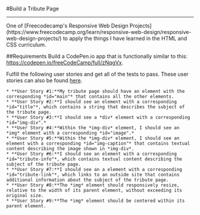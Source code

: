 #Build a Tribute Page
<hr>
One of [Freecodecamp's Responsive Web Design Projects](https://www.freecodecamp.org/learn/responsive-web-design/responsive-web-design-projects/) to apply the things I have learned in the HTML and CSS curriculum.

##Requirements
Build a CodePen.io app that is functionally similar to this: https://codepen.io/freeCodeCamp/full/zNqgVx.

Fulfill the following user stories and get all of the tests to pass.
These user stories can also be found [here](https://www.freecodecamp.org/learn/responsive-web-design/responsive-web-design-projects/build-a-tribute-page).

    * **User Story #1:**My tribute page should have an element with the corresponding *id="main"* that contains all the other elements.
    * **User Story #2:**I should see an element with a corresponding *id="title"*, which contains a string that describes the subject of the tribute page.
    * **User Story #3:**I should see a *div* element with a corresponding *id="img-div".*
    * **User Story #4:**Within the *img-div* element, I should see an *img* element with a corresponding *id="image".*
    * **User Story #5:**Within the *img-div* element, I should see an element with a corresponding *id="img-caption"* that contains textual content describing the image shown in *img-div*.
    * **User Story #6:**I should see an element with a corresponding *id="tribute-info"*, which contains textual content describing the subject of the tribute page.
    * **User Story #7:**I should see an a element with a corresponding *id="tribute-link"*, which links to an outside site that contains additional information about the subject of the tribute page.
    * **User Story #8:**The *img* element should responsively resize, relative to the width of its parent element, without exceeding its original size.
    * **User Story #9:**The *img* element should be centered within its parent element.




